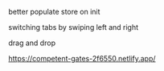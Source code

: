 better populate store on init

switching tabs by swiping left and right

drag and drop

https://competent-gates-2f6550.netlify.app/
